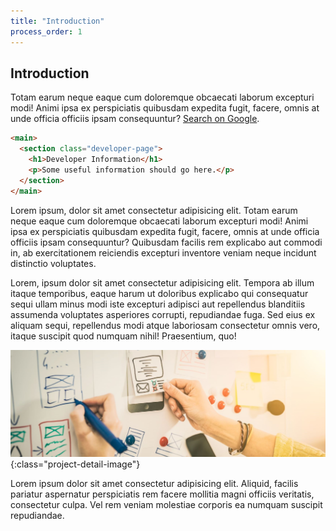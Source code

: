 ```yaml
---
title: "Introduction"
process_order: 1
---
```


## Introduction

Totam earum neque eaque cum doloremque obcaecati laborum excepturi modi! Animi ipsa ex perspiciatis quibusdam expedita fugit, facere, omnis at unde officia officiis ipsam consequuntur? [Search on Google](https://www.google.com).

```html
<main>
  <section class="developer-page">
    <h1>Developer Information</h1>
    <p>Some useful information should go here.</p>
  </section>
</main>
```

Lorem ipsum, dolor sit amet consectetur adipisicing elit. Totam earum neque eaque cum doloremque obcaecati laborum excepturi modi! Animi ipsa ex perspiciatis quibusdam expedita fugit, facere, omnis at unde officia officiis ipsam consequuntur? Quibusdam facilis rem explicabo aut commodi in, ab exercitationem reiciendis excepturi inventore veniam neque incidunt distinctio voluptates.

Lorem, ipsum dolor sit amet consectetur adipisicing elit. Tempora ab illum itaque temporibus, eaque harum ut doloribus explicabo qui consequatur sequi ullam minus modi iste excepturi adipisci aut repellendus blanditiis assumenda voluptates asperiores corrupti, repudiandae fuga. Sed eius ex aliquam sequi, repellendus modi atque laboriosam consectetur omnis vero, itaque suscipit quod numquam nihil! Praesentium, quo!

![Project Intro](../../assets/img/stock-3.jpg){:class="project-detail-image"}

Lorem ipsum dolor sit amet consectetur adipisicing elit. Aliquid, facilis pariatur aspernatur perspiciatis rem facere mollitia magni officiis veritatis, consectetur culpa. Vel rem veniam molestiae corporis ea numquam suscipit repudiandae.